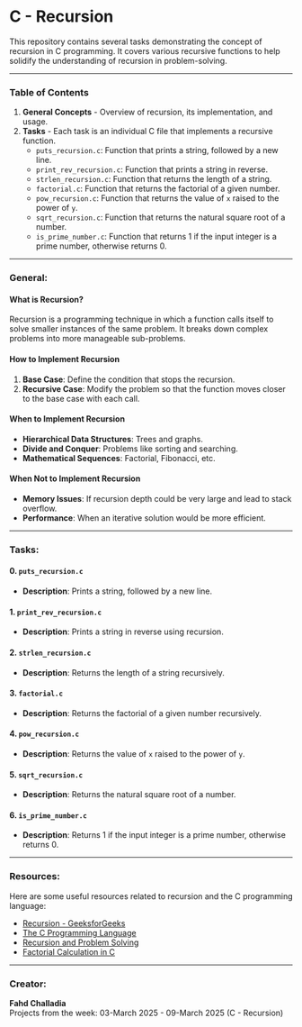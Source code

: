 # C - Recursion
This repository contains several tasks demonstrating the concept of recursion in C programming. It covers various recursive functions to help solidify the understanding of recursion in problem-solving.

---

### Table of Contents
1. **General Concepts** - Overview of recursion, its implementation, and usage.
2. **Tasks** - Each task is an individual C file that implements a recursive function.
    - `puts_recursion.c`: Function that prints a string, followed by a new line.
    - `print_rev_recursion.c`: Function that prints a string in reverse.
    - `strlen_recursion.c`: Function that returns the length of a string.
    - `factorial.c`: Function that returns the factorial of a given number.
    - `pow_recursion.c`: Function that returns the value of `x` raised to the power of `y`.
    - `sqrt_recursion.c`: Function that returns the natural square root of a number.
    - `is_prime_number.c`: Function that returns 1 if the input integer is a prime number, otherwise returns 0.

---

### General:

#### What is Recursion?
Recursion is a programming technique in which a function calls itself to solve smaller instances of the same problem. It breaks down complex problems into more manageable sub-problems.

#### How to Implement Recursion
1. **Base Case**: Define the condition that stops the recursion.
2. **Recursive Case**: Modify the problem so that the function moves closer to the base case with each call.

#### When to Implement Recursion
- **Hierarchical Data Structures**: Trees and graphs.
- **Divide and Conquer**: Problems like sorting and searching.
- **Mathematical Sequences**: Factorial, Fibonacci, etc.

#### When Not to Implement Recursion
- **Memory Issues**: If recursion depth could be very large and lead to stack overflow.
- **Performance**: When an iterative solution would be more efficient.

---

### Tasks:

#### 0. `puts_recursion.c`
- **Description**: Prints a string, followed by a new line.


#### 1. `print_rev_recursion.c`
- **Description**: Prints a string in reverse using recursion.


#### 2. `strlen_recursion.c`
- **Description**: Returns the length of a string recursively.


#### 3. `factorial.c`
- **Description**: Returns the factorial of a given number recursively.


#### 4. `pow_recursion.c`
- **Description**: Returns the value of `x` raised to the power of `y`.


#### 5. `sqrt_recursion.c`
- **Description**: Returns the natural square root of a number.


#### 6. `is_prime_number.c`
- **Description**: Returns 1 if the input integer is a prime number, otherwise returns 0.


---

### Resources:

Here are some useful resources related to recursion and the C programming language:

- [Recursion - GeeksforGeeks](https://www.geeksforgeeks.org/recursion/)
- [The C Programming Language](https://www.tutorialspoint.com/cprogramming/)
- [Recursion and Problem Solving](https://www.freecodecamp.org/news/recursion-in-programming/)
- [Factorial Calculation in C](https://www.programiz.com/c-programming/examples/factorial)

---

### Creator:

**Fahd Challadia**  
Projects from the week: 03-March 2025 - 09-March 2025 (C - Recursion)
